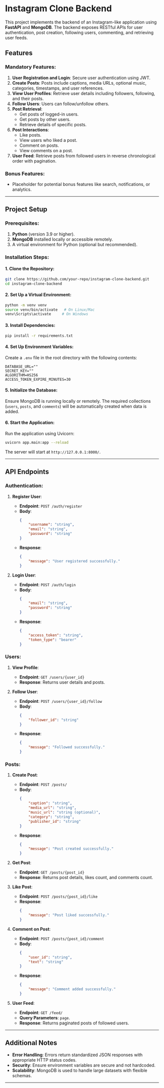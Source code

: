 # Instagram Clone Backend

This project implements the backend of an Instagram-like application using **FastAPI** and **MongoDB**. The backend exposes RESTful APIs for user authentication, post creation, following users, commenting, and retrieving user feeds.

## Features

### Mandatory Features:
1. **User Registration and Login**: Secure user authentication using JWT.
2. **Create Posts**: Posts include captions, media URLs, optional music, categories, timestamps, and user references.
3. **View User Profiles**: Retrieve user details including followers, following, and their posts.
4. **Follow Users**: Users can follow/unfollow others.
5. **Post Retrieval**:
   - Get posts of logged-in users.
   - Get posts by other users.
   - Retrieve details of specific posts.
6. **Post Interactions**:
   - Like posts.
   - View users who liked a post.
   - Comment on posts.
   - View comments on a post.
7. **User Feed**: Retrieve posts from followed users in reverse chronological order with pagination.

### Bonus Features:
- Placeholder for potential bonus features like search, notifications, or analytics.

---

## Project Setup

### Prerequisites:
1. **Python** (version 3.9 or higher).
2. **MongoDB** installed locally or accessible remotely.
3. A virtual environment for Python (optional but recommended).

### Installation Steps:

#### 1. Clone the Repository:
```bash
git clone https://github.com/your-repo/instagram-clone-backend.git
cd instagram-clone-backend
```

#### 2. Set Up a Virtual Environment:
```bash
python -m venv venv
source venv/bin/activate   # On Linux/Mac
venv\Scripts\activate     # On Windows
```

#### 3. Install Dependencies:
```bash
pip install -r requirements.txt
```

#### 4. Set Up Environment Variables:
Create a `.env` file in the root directory with the following contents:
```plaintext
DATABASE_URL=""
SECRET_KEY=""
ALGORITHM=HS256
ACCESS_TOKEN_EXPIRE_MINUTES=30
```
#### 5. Initialize the Database:
Ensure MongoDB is running locally or remotely. The required collections (`users`, `posts`, and `comments`) will be automatically created when data is added.

#### 6. Start the Application:
Run the application using Uvicorn:
```bash
uvicorn app.main:app --reload
```
The server will start at `http://127.0.0.1:8000/`.

---

## API Endpoints

### Authentication:
1. **Register User**:
   - **Endpoint**: `POST /auth/register`
   - **Body**:
     ```json
     {
         "username": "string",
         "email": "string",
         "password": "string"
     }
     ```
   - **Response**:
     ```json
     {
         "message": "User registered successfully."
     }
     ```

2. **Login User**:
   - **Endpoint**: `POST /auth/login`
   - **Body**:
     ```json
     {
         "email": "string",
         "password": "string"
     }
     ```
   - **Response**:
     ```json
     {
         "access_token": "string",
         "token_type": "bearer"
     }
     ```

### Users:
1. **View Profile**:
   - **Endpoint**: `GET /users/{user_id}`
   - **Response**: Returns user details and posts.

2. **Follow User**:
   - **Endpoint**: `POST /users/{user_id}/follow`
   - **Body**:
     ```json
     {
         "follower_id": "string"
     }
     ```
   - **Response**:
     ```json
     {
         "message": "Followed successfully."
     }
     ```

### Posts:
1. **Create Post**:
   - **Endpoint**: `POST /posts/`
   - **Body**:
     ```json
     {
         "caption": "string",
         "media_url": "string",
         "music_url": "string (optional)",
         "category": "string",
         "publisher_id": "string"
     }
     ```
   - **Response**:
     ```json
     {
         "message": "Post created successfully."
     }
     ```

2. **Get Post**:
   - **Endpoint**: `GET /posts/{post_id}`
   - **Response**: Returns post details, likes count, and comments count.

3. **Like Post**:
   - **Endpoint**: `POST /posts/{post_id}/like`
   - **Response**:
     ```json
     {
         "message": "Post liked successfully."
     }
     ```

4. **Comment on Post**:
   - **Endpoint**: `POST /posts/{post_id}/comment`
   - **Body**:
     ```json
     {
         "user_id": "string",
         "text": "string"
     }
     ```
   - **Response**:
     ```json
     {
         "message": "Comment added successfully."
     }
     ```

5. **User Feed**:
   - **Endpoint**: `GET /feed/`
   - **Query Parameters**: `page`.
   - **Response**: Returns paginated posts of followed users.

---


## Additional Notes
- **Error Handling**: Errors return standardized JSON responses with appropriate HTTP status codes.
- **Security**: Ensure environment variables are secure and not hardcoded.
- **Scalability**: MongoDB is used to handle large datasets with flexible schemas.

---
